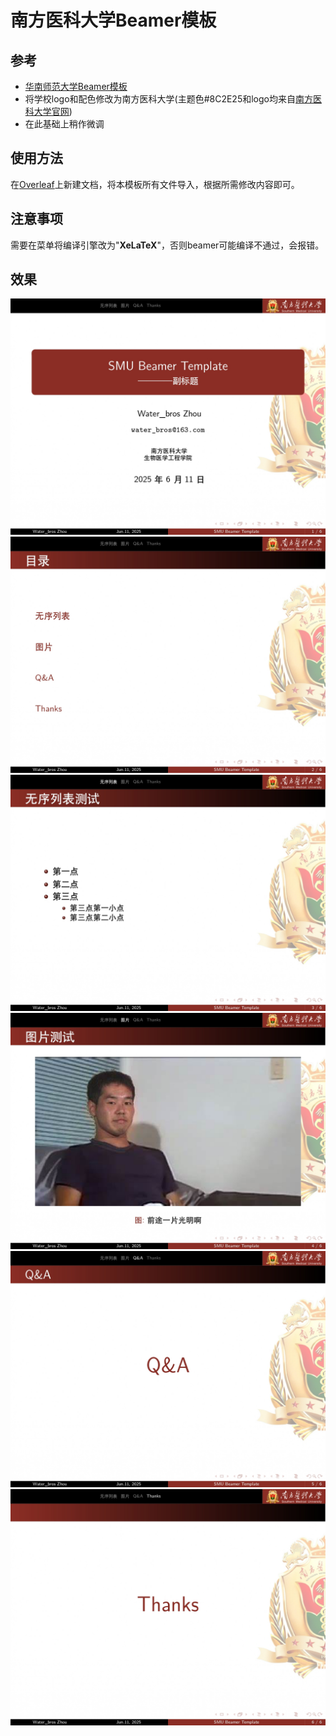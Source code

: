 # 南方医科大学Beamer模板

## 参考
- [华南师范大学Beamer模板](https://github.com/Elitedj/SCNU_BeamerTemplate)
- 将学校logo和配色修改为南方医科大学(主题色#8C2E25和logo均来自[南方医科大学官网](https://www.smu.edu.cn/))
- 在此基础上稍作微调

## 使用方法
在[Overleaf](https://cn.overleaf.com/)上新建文档，将本模板所有文件导入，根据所需修改内容即可。

## 注意事项
需要在菜单将编译引擎改为"**XeLaTeX**"，否则beamer可能编译不通过，会报错。

## 效果
![](./figures/SMU_BeamerTemplate_page-0001.jpg)
![](./figures/SMU_BeamerTemplate_page-0002.jpg)
![](./figures/SMU_BeamerTemplate_page-0003.jpg)
![](./figures/SMU_BeamerTemplate_page-0004.jpg)
![](./figures/SMU_BeamerTemplate_page-0005.jpg)
![](./figures/SMU_BeamerTemplate_page-0006.jpg)

